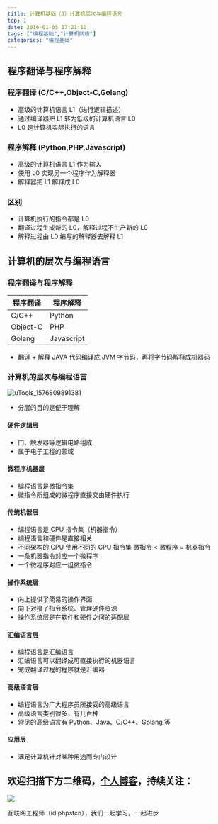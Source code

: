 ```yaml
---
title: 计算机基础（3）计算机层次与编程语言
top: 1
date: 2016-01-05 17:21:10
tags: ["编程基础","计算机网络"]
categories: "编程基础"
---
```


## 程序翻译与程序解释

### 程序翻译 (C/C++,Object-C,Golang)

- 高级的计算机语言 L1（进行逻辑描述）
- 通过编译器把 L1 转为低级的计算机语言 L0
- L0 是计算机实际执行的语言

### 程序解释 (Python,PHP,Javascript)

- 高级的计算机语言 L1 作为输入
- 使用 L0 实现另一个程序作为解释器
- 解释器把 L1 解释成 L0

### 区别

- 计算机执行的指令都是 L0
- 翻译过程生成新的 L0，解释过程不生产新的 L0
- 解释过程由 L0 编写的解释器去解释 L1

## 计算机的层次与编程语言

### 程序翻译与程序解释

|程序翻译| 程序解释|
|-|-|
|C/C++|Python|
|Object-C|PHP|
|Golang|Javascript|

- 翻译 + 解释
JAVA 代码编译成 JVM 字节码，再将字节码解释成机器码

### 计算机的层次与编程语言

![uTools_1576809891381](https://tva2.sinaimg.cn/large/a616b9a4gy1ga2zsblxjaj20r40ejq6n.jpg)
- 分层的目的是便于理解

#### 硬件逻辑层

- 门、触发器等逻辑电路组成
- 属于电子工程的领域

#### 微程序机器层

- 编程语言是微指令集
- 微指令所组成的微程序直接交由硬件执行

#### 传统机器层

- 编程语言是 CPU 指令集（机器指令）
- 编程语言和硬件是直接相关
- 不同架构的 CPU 使用不同的 CPU 指令集
微指令 < 微程序 = 机器指令
- 一条机器指令对应一个微程序
- 一个微程序对应一组微指令

#### 操作系统层

- 向上提供了简易的操作界面
- 向下对接了指令系统、管理硬件资源
- 操作系统层是在软件和硬件之间的适配层

#### 汇编语言层

- 编程语言是汇编语言
- 汇编语言可以翻译成可直接执行的机器语言
- 完成翻译过程的程序就是汇编器

#### 高级语言层

- 编程语言为广大程序员所接受的高级语言
- 高级语言类别很多，有几百种
- 常见的高级语言有 Python、Java、C/C++、Golang 等

#### 应用层

- 满足计算机针对某种用途而专门设计

## 欢迎扫描下方二维码，[个人博客](https://www.phpst.cn)，持续关注：

![](https://ww1.sinaimg.cn/large/a616b9a4gy1g4xzv954a4j20760763yo.jpg)

互联网工程师（id:phpstcn），我们一起学习，一起进步
